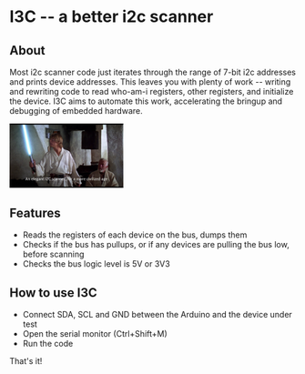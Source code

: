 # I3C -- a better i2c scanner

## About
Most i2c scanner code just iterates through the range of 7-bit i2c addresses and prints device addresses. This leaves you with plenty of work -- writing and rewriting code to read who-am-i registers, other registers, and initialize the device. I3C aims to automate this work, accelerating the bringup and debugging of embedded hardware.


<img src="elegant.jpg" width="200">

## Features
* Reads the registers of each device on the bus, dumps them
* Checks if the bus has pullups, or if any devices are pulling the bus low, before scanning
* Checks the bus logic level is 5V or 3V3

## How to use I3C
* Connect SDA, SCL and GND between the Arduino and the device under test
* Open the serial monitor (Ctrl+Shift+M)
* Run the code

That's it!
